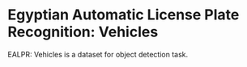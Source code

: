 # Egyptian Automatic License Plate Recognition: Vehicles

EALPR: Vehicles is a dataset for object detection task.